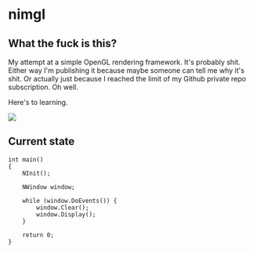 # nimgl

## What the fuck is this?

My attempt at a simple OpenGL rendering framework. It's probably shit. Either way I'm
publishing it because maybe someone can tell me why it's shit. Or actually just because
I reached the limit of my Github private repo subscription. Oh well.

Here's to learning.

![](https://i.imgur.com/vG1hRGJ.jpg)

## Current state

```
int main()
{
	NInit();
	
	NWindow window;
	
	while (window.DoEvents()) {
		window.Clear();
		window.Display();
	}
	
	return 0;
}
```
